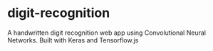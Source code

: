 # digit-recognition
A handwritten digit recognition web app using Convolutional Neural Networks. Built with Keras and Tensorflow.js
